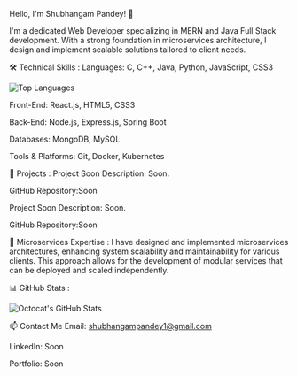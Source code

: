 Hello, I'm Shubhangam Pandey! 👋

I'm a dedicated Web Developer specializing in MERN and Java Full Stack development.
With a strong foundation in microservices architecture,
I design and implement scalable solutions tailored to client needs.​

🛠️ Technical Skills :
Languages: C, C++, Java, Python, JavaScript, CSS3​

  ![Top Languages](https://github-readme-stats.vercel.app/api/top-langs/?username=shubhangampandey&layout=compact&theme=tokyonight)


Front-End: React.js, HTML5, CSS3​

Back-End: Node.js, Express.js, Spring Boot​

Databases: MongoDB, MySQL​

Tools & Platforms: Git, Docker, Kubernetes​

🚀 Projects :
Project Soon
Description: Soon.​

GitHub Repository:Soon

Project Soon
Description: Soon.​

GitHub Repository:Soon

🔹 Microservices Expertise :
I have designed and implemented microservices architectures, enhancing system scalability and maintainability for various clients.
This approach allows for the development of modular services that can be deployed and scaled independently.​

📊 GitHub Stats :






![Octocat's GitHub Stats](https://github-readme-stats.vercel.app/api?username=shubhangampandey&show_icons=true&theme=radical)

📫 Contact Me
Email: shubhangampandey1@gmail.com

LinkedIn: Soon

Portfolio: Soon
